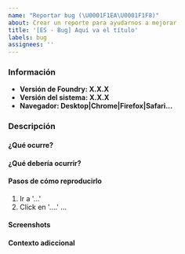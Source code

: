 ```yaml
---
name: "Reportar bug (\U0001F1EA\U0001F1F8)"
about: Crear un reporte para ayudarnos a mejorar
title: '[ES - Bug] Aquí va el título'
labels: bug
assignees: ''
---
```


### Información

- **Versión de Foundry: X.X.X**
- **Versión del sistema: X.X.X**
- **Navegador: Desktop|Chrome|Firefox|Safari...**

### Descripción

#### ¿Qué ocurre?

#### ¿Qué debería ocurrir?

#### Pasos de cómo reproducirlo

1. Ir a '...'
2. Click en '....'
   ...

#### Screenshots

#### Contexto adiccional
